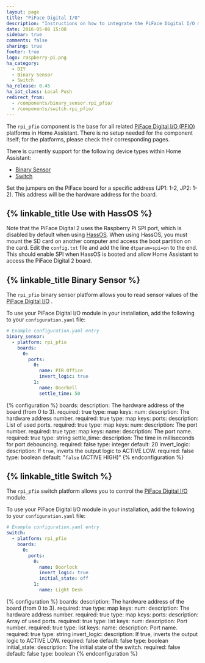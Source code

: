 ```yaml
---
layout: page
title: "PiFace Digital I/O"
description: "Instructions on how to integrate the PiFace Digital I/O module into Home Assistant."
date: 2016-05-08 15:00
sidebar: true
comments: false
sharing: true
footer: true
logo: raspberry-pi.png
ha_category:
  - DIY
  - Binary Sensor
  - Switch
ha_release: 0.45
ha_iot_class: Local Push
redirect_from:
  - /components/binary_sensor.rpi_pfio/
  - /components/switch.rpi_pfio/
---
```


The `rpi_pfio` component is the base for all related [PiFace Digital I/O (PFIO)](http://www.piface.org.uk/) platforms in Home Assistant. There is no setup needed for the component itself; for the platforms, please check their corresponding pages.

There is currently support for the following device types within Home Assistant:

- [Binary Sensor](#binary-sensor)
- [Switch](#switch)

Set the jumpers on the PiFace board for a specific address (JP1: 1-2, JP2: 1-2). This address will be the hardware address for the board.

## {% linkable_title Use with HassOS %}

Note that the PiFace Digital 2 uses the Raspberry Pi SPI port, which is disabled by default when using [HassOS](https://github.com/home-assistant/hassos). When using HassOS, you must mount the SD card on another computer and access the boot partition on the card. Edit the `config.txt` file and add the line `dtparam=spi=on` to the end. This should enable SPI when HassOS is booted and allow Home Assistant to access the PiFace Digital 2 board.

## {% linkable_title Binary Sensor %}

The `rpi_pfio` binary sensor platform allows you to read sensor values of the [PiFace Digital I/O](http://www.piface.org.uk/products/piface_digital/) .

To use your PiFace Digital I/O module in your installation, add the following to your `configuration.yaml` file:

```yaml
# Example configuration.yaml entry
binary_sensor:
  - platform: rpi_pfio
    boards:
      0:
        ports:
          0:
            name: PIR Office
            invert_logic: true
          1:
            name: Doorbell
            settle_time: 50
```

{% configuration %}
boards:
  description: The hardware address of the board (from 0 to 3).
  required: true
  type: map
  keys:
    num:
      description: The hardware address number.
      required: true
      type: map
      keys:
        ports:
          description: List of used ports.
          required: true
          type: map
          keys:
            num:
              description: The port number.
              required: true
              type: map
              keys:
                name:
                  description: The port name.
                  required: true
                  type: string
                settle_time:
                  description: The time in milliseconds for port debouncing.
                  required: false
                  type: integer
                  default: 20
                invert_logic:
                  description: If `true`, inverts the output logic to ACTIVE LOW.
                  required: false
                  type: boolean
                  default: "`false` (ACTIVE HIGH)"
{% endconfiguration %}

## {% linkable_title Switch %}

The `rpi_pfio` switch platform allows you to control the [PiFace Digital I/O](http://www.piface.org.uk/products/piface_digital/) module.

To use your PiFace Digital I/O module in your installation, add the following to your `configuration.yaml` file:

```yaml
# Example configuration.yaml entry
switch:
  - platform: rpi_pfio
    boards:
      0:
        ports:
          0:
            name: Doorlock
            invert_logic: true
            initial_state: off
          1:
            name: Light Desk
```

{% configuration %}
boards:
  description: The hardware address of the board (from 0 to 3).
  required: true
  type: map
  keys:
    num:
      description: The hardware address number.
      required: true
      type: map
      keys:
        ports:
          description: Array of used ports.
          required: true
          type: list
          keys:
            num:
              description: Port number.
              required: true
              type: list
              keys:
                name:
                  description: Port name.
                  required: true
                  type: string
                invert_logic:
                  description: If true, inverts the output logic to ACTIVE LOW.
                  required: false
                  default: false
                  type: boolean
                initial_state:
                  description: The initial state of the switch.
                  required: false
                  default: false
                  type: boolean
{% endconfiguration %}
